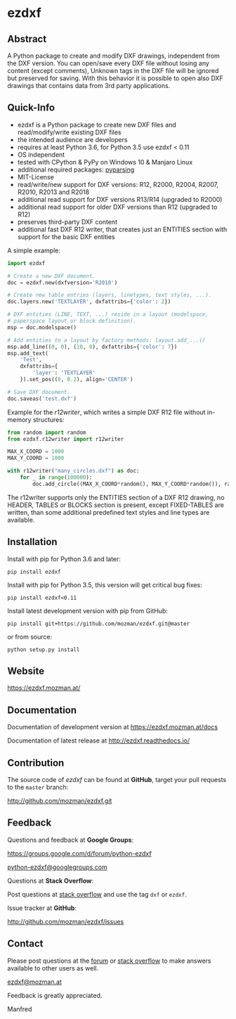 
ezdxf
=====

Abstract
--------

A Python package to create and modify DXF drawings, independent from the DXF
version. You can open/save every DXF file without losing any content (except comments),
Unknown tags in the DXF file will be ignored but preserved for saving. With this behavior
it is possible to open also DXF drawings that contains data from 3rd party applications.

Quick-Info
----------

- ezdxf is a Python package to create new DXF files and read/modify/write existing DXF files
- the intended audience are developers
- requires at least Python 3.6, for Python 3.5 use ezdxf < 0.11
- OS independent
- tested with CPython & PyPy on Windows 10 & Manjaro Linux
- additional required packages: [pyparsing](https://pypi.org/project/pyparsing/)
- MIT-License
- read/write/new support for DXF versions: R12, R2000, R2004, R2007, R2010, R2013 and R2018
- additional read support for DXF versions R13/R14 (upgraded to R2000)
- additional read support for older DXF versions than R12 (upgraded to R12)
- preserves third-party DXF content
- additional fast DXF R12 writer, that creates just an ENTITIES section with support for the basic DXF entities

A simple example:

```python
import ezdxf

# Create a new DXF document.
doc = ezdxf.new(dxfversion='R2010')

# Create new table entries (layers, linetypes, text styles, ...).
doc.layers.new('TEXTLAYER', dxfattribs={'color': 2})

# DXF entities (LINE, TEXT, ...) reside in a layout (modelspace, 
# paperspace layout or block definition).  
msp = doc.modelspace()

# Add entities to a layout by factory methods: layout.add_...() 
msp.add_line((0, 0), (10, 0), dxfattribs={'color': 7})
msp.add_text(
    'Test', 
    dxfattribs={
        'layer': 'TEXTLAYER'
    }).set_pos((0, 0.2), align='CENTER')

# Save DXF document.
doc.saveas('test.dxf')
```

Example for the *r12writer*, which writes a simple DXF R12 file without in-memory structures:

```python
from random import random
from ezdxf.r12writer import r12writer

MAX_X_COORD = 1000
MAX_Y_COORD = 1000

with r12writer("many_circles.dxf") as doc:
    for _ in range(100000):
        doc.add_circle((MAX_X_COORD*random(), MAX_Y_COORD*random()), radius=2)
```

The r12writer supports only the ENTITIES section of a DXF R12 drawing, no HEADER, TABLES or BLOCKS section is
present, except FIXED-TABLES are written, than some additional predefined text styles and line types are available.

Installation
------------

Install with pip for Python 3.6 and later:

    pip install ezdxf

Install with pip for Python 3.5, this version will get critical bug fixes:

    pip install ezdxf<0.11

Install latest development version with pip from GitHub:

    pip install git+https://github.com/mozman/ezdxf.git@master

or from source:

    python setup.py install

Website
-------

https://ezdxf.mozman.at/

Documentation
-------------

Documentation of development version at https://ezdxf.mozman.at/docs

Documentation of latest release at http://ezdxf.readthedocs.io/

Contribution
------------

The source code of *ezdxf* can be found at __GitHub__, target your pull requests to the `master` branch:

http://github.com/mozman/ezdxf.git


Feedback
--------

Questions and feedback at __Google Groups__:

https://groups.google.com/d/forum/python-ezdxf

python-ezdxf@googlegroups.com

Questions at __Stack Overflow__:

Post questions at [stack overflow](https://stackoverflow.com/) and use the tag `dxf` or `ezdxf`.

Issue tracker at __GitHub__:

http://github.com/mozman/ezdxf/issues

Contact
-------

Please post questions at the [forum](https://groups.google.com/d/forum/python-ezdxf) or 
[stack overflow](https://stackoverflow.com/) to make answers available to other users as well.

ezdxf@mozman.at

Feedback is greatly appreciated.

Manfred
